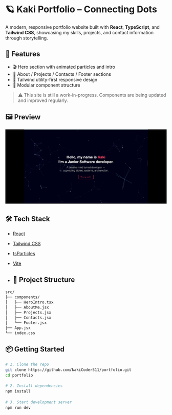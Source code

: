 # 🪐 Kaki Portfolio – Connecting Dots 
A modern, responsive portfolio website built with **React**, **TypeScript**, and **Tailwind CSS**, showcasing my skills, projects, and contact information through storytelling.


## 🚀 Features

- 🎬 Hero section with animated particles and intro
- 🌌 About / Projects / Contacts / Footer sections
- 🌈 Tailwind utility-first responsive design
- 🧠 Modular component structure

> ⚠️ This site is still a work-in-progress. Components are being updated and improved regularly.

## 🖼 Preview


![Hero Preview](public/Hero.png)



## 🛠 Tech Stack

- [React](https://reactjs.org/)
- [Tailwind CSS](https://tailwindcss.com/)
- [tsParticles](https://particles.js.org/)
- [Vite](https://vitejs.dev/)

- ## 📁 Project Structure 


```plaintext
src/
├── components/
│   ├── HeroIntro.tsx
│   ├── AboutMe.jsx
│   ├── Projects.jsx
│   ├── Contacts.jsx
│   └── Footer.jsx
├── App.jsx
└── index.css
```
## 📦 Getting Started

```bash
# 1. Clone the repo
git clone https://github.com/kakiCoder511/portfolio.git
cd portfolio

# 2. Install dependencies
npm install

# 3. Start development server
npm run dev
